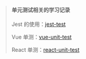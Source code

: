 > #### 单元测试相关的学习记录
>
> Jest 的使用：[jest-test](./jest-test/)
>
> Vue 单测：[vue-unit-test](./vue-unit-test/)
>
> React 单测：[react-unit-test](./react-unit-test)


